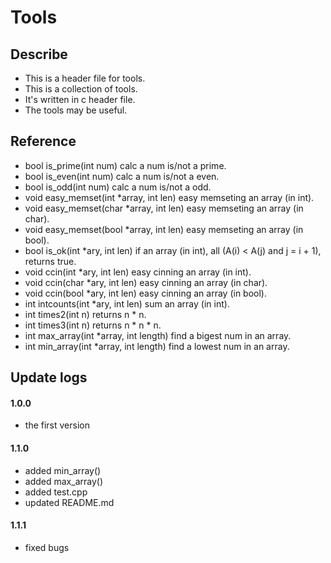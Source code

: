 # Tools
## Describe
+ This is a header file for tools.
+ This is a collection of tools.
+ It's written in c header file.
+ The tools may be useful.
## Reference
- bool is_prime(int num) calc a num is/not a prime.
- bool is_even(int num) calc a num is/not a even.
- bool is_odd(int num) calc a num is/not a odd.
- void easy_memset(int *array, int len) easy memseting an array (in int).
- void easy_memset(char *array, int len) easy memseting an array (in char).
- void easy_memset(bool *array, int len) easy memseting an array (in bool).
- bool is_ok(int *ary, int len) if an array (in int), all (A(i) < A(j) and j = i + 1), returns true.
- void ccin(int *ary, int len) easy cinning an array (in int).
- void ccin(char *ary, int len) easy cinning an array (in char).
- void ccin(bool *ary, int len) easy cinning an array (in bool).
- int intcounts(int *ary, int len) sum an array (in int).
- int times2(int n) returns n * n.
- int times3(int n) returns n * n * n.
- int max_array(int *array, int length) find a bigest num in an array.
- int min_array(int *array, int length) find a lowest num in an array.
## Update logs
#### 1.0.0
+ the first version
#### 1.1.0
+ added min_array()
+ added max_array()
+ added test.cpp
+ updated README.md
#### 1.1.1
+ fixed bugs
